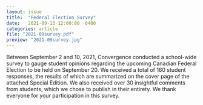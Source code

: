 ```yaml
---
layout: issue
title:  "Federal Election Survey"
date:   2021-09-13 12:00:00 -0400
categories: article
file: "2021-09survey.pdf"
preview: "2021-09survey.jpg"
---
```


Between September 2 and 10, 2021, Convergence conducted a school-wide survey to gauge student opinions regarding the upcoming Canadian Federal Election to be held on September 20. We received a total of 160 student responses, the results of which are summarized on the cover page of the attached Special Edition. We also received over 30 insightful comments from students, which we chose to publish in their entirety. We thank everyone for your participation in this survey. 